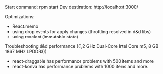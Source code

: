 Start command: npm start
Dev destination: http://localhost:3000/


Optimizations: 
- React.memo
- using drop events for apply changes (throttling resolved in d&d libs)
- using reselect (immutable state)


Troubleshooting d&d performance ((1,2 GHz Dual-Core Intel Core m5, 8 GB 1867 MHz LPDDR3))
- react-draggable has performance problems with 500 items and more
- react-konva has performance problems with 1000 items and more.

